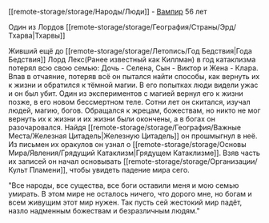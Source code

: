 [[remote-storage/storage/Народы/Люди]] - [Вампир](https://2e.aonprd.com/Monsters.aspx?ID=2441)
56 лет

Один из Лордов [[remote-storage/storage/География/Страны/Эрд/Тхарва|Тхарвы]]

Живший ещё до [[remote-storage/storage/Летопись/Год Бедствия|Года Бедствия]] Лорд Лекс(Ранее известный как Киллман) в год катаклизма потерял всю свою семью:
Дочь - Селена, Сын - Виктор и Жена - Клара.
Впав в отчаяние, потеряв всё он пытался найти способы, как вернуть их к жизни и обратился к тёмной магии. В его попытках люди видели ужас и он был убит.
Один из экспериментов с магией вернул его к жизни позже, в его новом бессмертном теле.
Сотни лет он скитался, изучал людей, магию, богов. Обращался к жрецам, божествам, но никто не мог вернуть их к жизни и их жизни были окончены, а в богах он разочаровался.
Найдя [[remote-storage/storage/География/Важные Места/Железная Цитадель|Железную Цитадель]] он прошмыгнул в неё. Из письмен их оракулов он узнал о [[remote-storage/storage/Основы Мира/Явления/Грядущий Катаклизм|Грядущем Катаклизме]].
Взяв часть их записей он начал основывать [[remote-storage/storage/Организации/Культ Пламени]], чтобы увидеть падение мира сего.

"Все народы, все существа, все боги оставили меня и мою семью умирать. В этом мире не осталось ничего, что дорого мне, но богам и всем живущим этот мир нужен. Так пусть сей жестокий мир падёт, назло надменным божествам и безразличным людям."
